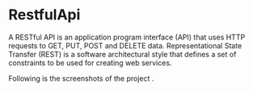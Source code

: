 # RestfulApi
A RESTful API is an application program interface (API) that uses HTTP requests to GET, PUT, POST and DELETE data.
Representational State Transfer (REST) is a software architectural style that defines a set of constraints to be used for creating web services. 

Following is the screenshots of the project .

